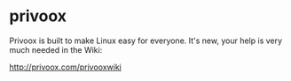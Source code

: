 # privoox

Privoox is built to make Linux easy for everyone. It's new, your help is very much needed in the Wiki:

http://privoox.com/privooxwiki
